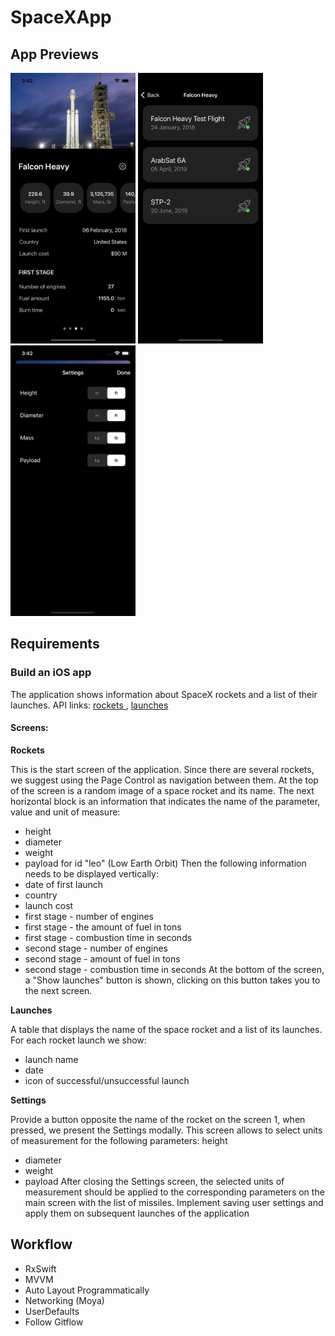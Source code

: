 #  SpaceXApp

## App Previews ##
<img src="https://github.com/berbaspin/SpaceXApp/blob/main/SpaceXApp/Resources/Assets.xcassets/Main.imageset/Main.png" width="200">   <img src="https://github.com/berbaspin/SpaceXApp/blob/main/SpaceXApp/Resources/Assets.xcassets/Launches.imageset/Launches.png" width="200">   <img src="https://github.com/berbaspin/SpaceXApp/blob/main/SpaceXApp/Resources/Assets.xcassets/Settings.imageset/Settings.png" width="200">

## Requirements ##


### Build an iOS app ###
The application shows information about SpaceX rockets and a list of their launches.
API links: [ rockets ]( https://api.spacexdata.com/v4/rockets ), [ launches ]( https://api.spacexdata.com/v4/launches )

#### Screens: ####

**Rockets**

This is the start screen of the application.
Since there are several rockets, we suggest using the Page Control as navigation between them.
At the top of the screen is a random image of a space rocket and its name.
The next horizontal block is an information that indicates the name of the parameter, value and unit of measure:
* height
* diameter
* weight
* payload for id "leo" (Low Earth Orbit)
Then the following information needs to be displayed vertically:
* date of first launch
* country
* launch cost
* first stage - number of engines
* first stage - the amount of fuel in tons
* first stage - combustion time in seconds
* second stage - number of engines
* second stage - amount of fuel in tons
* second stage - combustion time in seconds
At the bottom of the screen, a "Show launches" button is shown, clicking on this button takes you to the next screen.
 
**Launches**

 A table that displays the name of the space rocket and a list of its launches.
For each rocket launch we show:
* launch name
* date
* icon of successful/unsuccessful launch

**Settings**

Provide a button opposite the name of the rocket on the screen 1, when pressed, we present the Settings modally.
This screen allows to select units of measurement for the following parameters:
 height
* diameter
* weight
* payload
After closing the Settings screen, the selected units of measurement should be applied to the corresponding parameters on the main screen with the list of missiles.
Implement saving user settings and apply them on subsequent launches of the application

## Workflow ##

* RxSwift
* MVVM
* Auto Layout Programmatically
* Networking (Moya)
* UserDefaults
* Follow Gitflow
